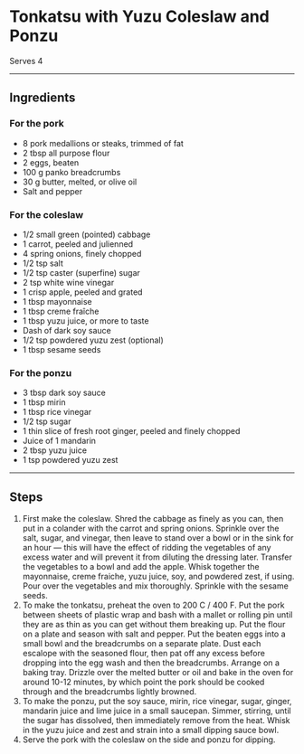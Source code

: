 # Tonkatsu with Yuzu Coleslaw and Ponzu

Serves 4

---

## Ingredients

### For the pork
* 8 pork medallions or steaks, trimmed of fat
* 2 tbsp all purpose flour
* 2 eggs, beaten
* 100 g panko breadcrumbs
* 30 g butter, melted, or olive oil
* Salt and pepper

### For the coleslaw
* 1/2 small green (pointed) cabbage
* 1 carrot, peeled and julienned
* 4 spring onions, finely chopped
* 1/2 tsp salt
* 1/2 tsp caster (superfine) sugar
* 2 tsp white wine vinegar
* 1 crisp apple, peeled and grated
* 1 tbsp mayonnaise
* 1 tbsp creme fraîche
* 1 tbsp yuzu juice, or more to taste
* Dash of dark soy sauce
* 1/2 tsp powdered yuzu zest (optional)
* 1 tbsp sesame seeds

### For the ponzu
* 3 tbsp dark soy sauce
* 1 tbsp mirin
* 1 tbsp rice vinegar
* 1/2 tsp sugar
* 1 thin slice of fresh root ginger, peeled and finely chopped
* Juice of 1 mandarin
* 2 tbsp yuzu juice
* 1 tsp powdered yuzu zest

---

## Steps

1.  First make the coleslaw. Shred the cabbage as finely as you can, then put in a colander with the carrot and spring onions. Sprinkle over the salt, sugar, and vinegar, then leave to stand over a bowl or in the sink for an hour — this will have the effect of ridding the vegetables of any excess water and will prevent it from diluting the dressing later. Transfer the vegetables to a bowl and add the apple. Whisk together the mayonnaise, creme fraiche, yuzu juice, soy, and powdered zest, if using. Pour over the vegetables and mix thoroughly. Sprinkle with the sesame seeds.
2.  To make the tonkatsu, preheat the oven to 200 C / 400 F. Put the pork between sheets of plastic wrap and bash with a mallet or rolling pin until they are as thin as you can get without them breaking up. Put the flour on a plate and season with salt and pepper. Put the beaten eggs into a small bowl and the breadcrumbs on a separate plate. Dust each escalope with the seasoned flour, then pat off any excess before dropping into the egg wash and then the breadcrumbs. Arrange on a baking tray. Drizzle over the melted butter or oil and bake in the oven for around 10-12 minutes, by which point the pork should be cooked through and the breadcrumbs lightly browned.
3.  To make the ponzu, put the soy sauce, mirin, rice vinegar, sugar, ginger, mandarin juice and lime juice in a small saucepan. Simmer, stirring, until the sugar has dissolved, then immediately remove from the heat. Whisk in the yuzu juice and zest and strain into a small dipping sauce bowl.
4.  Serve the pork with the coleslaw on the side and ponzu for dipping.